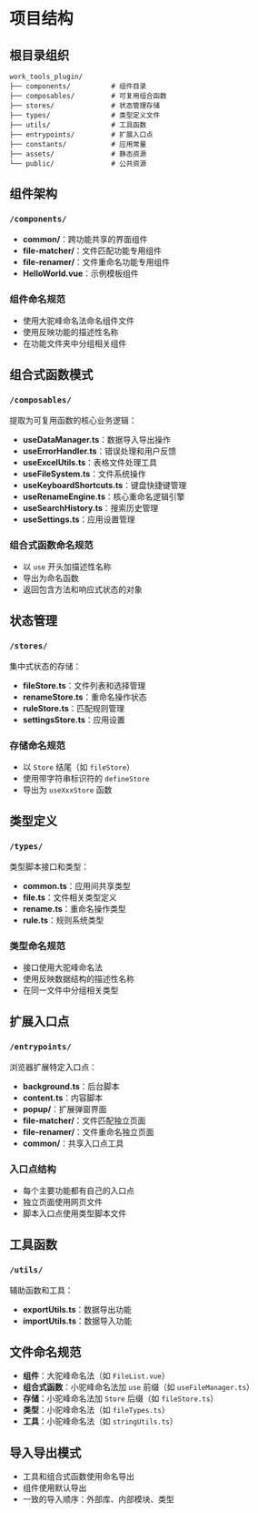 # 项目结构

## 根目录组织

```
work_tools_plugin/
├── components/          # 组件目录
├── composables/         # 可复用组合函数
├── stores/              # 状态管理存储
├── types/               # 类型定义文件
├── utils/               # 工具函数
├── entrypoints/         # 扩展入口点
├── constants/           # 应用常量
├── assets/              # 静态资源
└── public/              # 公共资源
```

## 组件架构

### `/components/`

- **common/**：跨功能共享的界面组件
- **file-matcher/**：文件匹配功能专用组件
- **file-renamer/**：文件重命名功能专用组件
- **HelloWorld.vue**：示例模板组件

### 组件命名规范

- 使用大驼峰命名法命名组件文件
- 使用反映功能的描述性名称
- 在功能文件夹中分组相关组件

## 组合式函数模式

### `/composables/`

提取为可复用函数的核心业务逻辑：

- **useDataManager.ts**：数据导入导出操作
- **useErrorHandler.ts**：错误处理和用户反馈
- **useExcelUtils.ts**：表格文件处理工具
- **useFileSystem.ts**：文件系统操作
- **useKeyboardShortcuts.ts**：键盘快捷键管理
- **useRenameEngine.ts**：核心重命名逻辑引擎
- **useSearchHistory.ts**：搜索历史管理
- **useSettings.ts**：应用设置管理

### 组合式函数命名规范

- 以 `use` 开头加描述性名称
- 导出为命名函数
- 返回包含方法和响应式状态的对象

## 状态管理

### `/stores/`

集中式状态的存储：

- **fileStore.ts**：文件列表和选择管理
- **renameStore.ts**：重命名操作状态
- **ruleStore.ts**：匹配规则管理
- **settingsStore.ts**：应用设置

### 存储命名规范

- 以 `Store` 结尾（如 `fileStore`）
- 使用带字符串标识符的 `defineStore`
- 导出为 `useXxxStore` 函数

## 类型定义

### `/types/`

类型脚本接口和类型：

- **common.ts**：应用间共享类型
- **file.ts**：文件相关类型定义
- **rename.ts**：重命名操作类型
- **rule.ts**：规则系统类型

### 类型命名规范

- 接口使用大驼峰命名法
- 使用反映数据结构的描述性名称
- 在同一文件中分组相关类型

## 扩展入口点

### `/entrypoints/`

浏览器扩展特定入口点：

- **background.ts**：后台脚本
- **content.ts**：内容脚本
- **popup/**：扩展弹窗界面
- **file-matcher/**：文件匹配独立页面
- **file-renamer/**：文件重命名独立页面
- **common/**：共享入口点工具

### 入口点结构

- 每个主要功能都有自己的入口点
- 独立页面使用网页文件
- 脚本入口点使用类型脚本文件

## 工具函数

### `/utils/`

辅助函数和工具：

- **exportUtils.ts**：数据导出功能
- **importUtils.ts**：数据导入功能

## 文件命名规范

- **组件**：大驼峰命名法（如 `FileList.vue`）
- **组合式函数**：小驼峰命名法加 `use` 前缀（如 `useFileManager.ts`）
- **存储**：小驼峰命名法加 `Store` 后缀（如 `fileStore.ts`）
- **类型**：小驼峰命名法（如 `fileTypes.ts`）
- **工具**：小驼峰命名法（如 `stringUtils.ts`）

## 导入导出模式

- 工具和组合式函数使用命名导出
- 组件使用默认导出
- 一致的导入顺序：外部库、内部模块、类型
